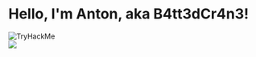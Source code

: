 # Hello, I'm Anton, aka B4tt3dCr4n3!
<div>
    <img src="https://tryhackme-badges.s3.amazonaws.com/BattedCrane.png" alt="TryHackMe">
</div>

<div>
    <img src=https://img.shields.io/badge/TryHackMe-%23212C42?style=flat&logo=tryhackme&logoColor=red&labelColor=%23212C42&color=%23212C42>
</div>




